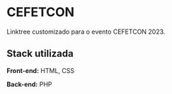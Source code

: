 
# CEFETCON

Linktree customizado para o evento CEFETCON 2023.

## Stack utilizada

**Front-end:** HTML, CSS

**Back-end:** PHP


